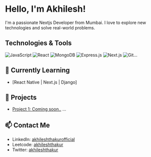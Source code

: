 # Hello, I'm Akhilesh!

I'm a passionate Nextjs Developer from Mumbai. I love to explore new technologies and solve real-world problems.

## Technologies & Tools
![JavaScript](https://img.shields.io/badge/-JavaScript-000000?style=flat-square&logo=javascript&logoColor=white)
![React](https://img.shields.io/badge/-React-000000?style=flat-square&logo=react&logoColor=white)
![MongoDB](https://img.shields.io/badge/-MongoDB-000000?style=flat-square&logo=mongodb&logoColor=white)
![Express.js](https://img.shields.io/badge/-Express.js-000000?style=flat-square&logo=express&logoColor=white)
![Next.js](https://img.shields.io/badge/-Next.js-000000?style=flat-square&logo=next.js&logoColor=white)
![Git](https://img.shields.io/badge/-Git-000000?style=flat-square&logo=git&logoColor=white)...

## 🌱 Currently Learning

- [React Native | Next.js | Django]

## 🚀 Projects

- [Project 1: Coming soon..](link-to-project)
...

## 📫 Contact Me

- LinkedIn: [akhileshthakurofficial](https://www.linkedin.com/in/akhileshthakurofficial/)
- Leetcode: [akhileshthakur](https://leetcode.com/akhileshthakur/)
- Twitter: [akhileshthakur](https://twitter.com/_akhileshthakur)

